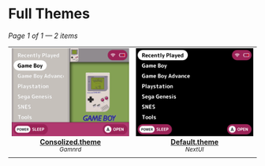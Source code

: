 # Full Themes

*Page 1 of 1 — 2 items*

<table align="center"><tr>
<td align="center" valign="top" width="33%">

<a href="https://github.com/Leviathanium/NextUI-Themes/raw/main/Uploads/Themes/Consolized.theme.zip">
<img title="Name: Consolized.theme&#013;Author: Gamnrd&#013;(Click to download)" width="480px" src="https://github.com/Leviathanium/NextUI-Themes/raw/main/Catalog/Themes/previews/Consolized.theme.png" /><br/>
<b>Consolized.theme</b>
</a><br/>
<sup><i>Gamnrd</i></sup><br>
<sub>
<sup><a title="Last updated: " href="https://github.com/Leviathanium/NextUI-Themes/commits/main/Catalog/themes/Consolized.theme"></a></sup>

</sub>
</td>

<td align="center" valign="top" width="33%">

<a href="https://github.com/Leviathanium/NextUI-Themes/raw/main/Uploads/Themes/Default.theme.zip">
<img title="Name: Default.theme&#013;Author: NextUI&#013;(Click to download)" width="480px" src="https://github.com/Leviathanium/NextUI-Themes/raw/main/Catalog/Themes/previews/Default.theme.png" /><br/>
<b>Default.theme</b>
</a><br/>
<sup><i>NextUI</i></sup><br>
<sub>
<sup><a title="Last updated: " href="https://github.com/Leviathanium/NextUI-Themes/commits/main/Catalog/themes/Default.theme"></a></sup>

</sub>
</td>


</tr></table>



